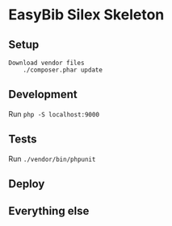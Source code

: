 # EasyBib Silex Skeleton

## Setup

    Download vendor files
        ./composer.phar update

## Development

Run `php -S localhost:9000`


## Tests

Run `./vendor/bin/phpunit`


## Deploy


## Everything else
